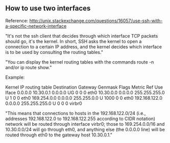 How to use two interfaces
--------------------------------

Reference: http://unix.stackexchange.com/questions/16057/use-ssh-with-a-specific-network-interface

"It's not the ssh client that decides through which interface TCP packets should go, it's the kernel. 
In short, SSH asks the kernel to open a connection to a certain IP address, and the kernel decides which interface is to be used by consulting the routing tables."

"You can display the kernel routing tables with the commands route -n and/or ip route show."

Example:

Kernel IP routing table
Destination     Gateway         Genmask         Flags Metric Ref    Use Iface
0.0.0.0         10.30.0.1       0.0.0.0         UG    0      0        0 eth0
10.30.0.0       0.0.0.0         255.255.255.0   U     1      0        0 eth0
169.254.0.0     0.0.0.0         255.255.0.0     U     1000   0        0 eth0
192.168.122.0   0.0.0.0         255.255.255.0   U     0      0        0 virbr0


"This means that connections to hosts in the 192.168.122.0/24 (i.e., addresses 192.168.122.0 to 192.168.122.255 according to CIDR notation) network will be routed through interface virbr0; 
those to 169.254.0.0/16 and 10.30.0.0/24 will go through eth0, 
and anything else (the 0.0.0.0 line) will be routed through eth0 to the gateway host 10.30.0.1."

